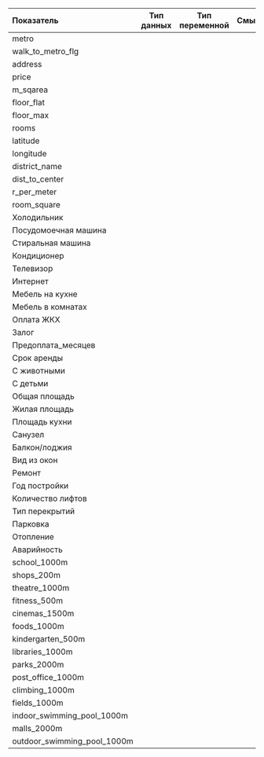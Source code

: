 Показатель | Тип данных | Тип переменной | Смысл | Источник  
|:-|:-:|:-:|:-:|:-:|
metro||||
walk_to_metro_flg||||
address||||
price||||
m_sqarea||||
floor_flat||||
floor_max||||
rooms||||
latitude||||
longitude||||
district_name||||
dist_to_center||||
r_per_meter||||
room_square||||
Холодильник||||
Посудомоечная машина||||
Стиральная машина||||
Кондиционер||||
Телевизор||||
Интернет||||
Мебель на кухне||||
Мебель в комнатах||||
Оплата ЖКХ||||
Залог||||
Предоплата_месяцев||||
Срок аренды||||
С животными||||
С детьми||||
Общая площадь||||
Жилая площадь||||
Площадь кухни||||
Санузел||||
Балкон/лоджия||||
Вид из окон||||
Ремонт||||
Год постройки||||
Количество лифтов||||
Тип перекрытий||||
Парковка||||
Отопление||||
Аварийность||||
school_1000m||||
shops_200m||||
theatre_1000m||||
fitness_500m||||
cinemas_1500m||||
foods_1000m||||
kindergarten_500m||||
libraries_1000m||||
parks_2000m||||
post_office_1000m||||
climbing_1000m||||
fields_1000m||||
indoor_swimming_pool_1000m||||
malls_2000m||||
outdoor_swimming_pool_1000m||||
